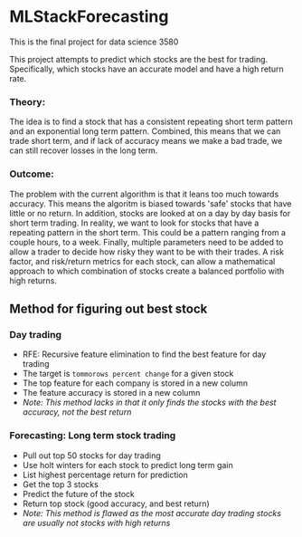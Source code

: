 # MLStackForecasting

This is the final project for data science 3580

This project attempts to predict which stocks are the best for trading. Specifically, which stocks have an accurate model
and have a high return rate.

### Theory:
The idea is to find a stock that has a consistent repeating short term pattern and an exponential long term pattern. Combined,
this means that we can trade short term, and if lack of accuracy means we make a bad trade, we can still recover losses in the long term.

### Outcome:
The problem with the current algorithm is that it leans too much towards accuracy. This means the algoritm is biased towards
'safe' stocks that have little or no return. In addition, stocks are looked at on a day by day basis for short term trading. In
reality, we want to look for stocks that have a repeating pattern in the short term. This could be a pattern ranging from a couple
hours, to a week. Finally,
multiple parameters need to be added to allow a trader to decide how risky they want to be with their trades. A risk factor, and
risk/return metrics for each stock, can allow a mathematical approach to which combination of stocks create a balanced portfolio
with high returns.

## Method for figuring out best stock

### Day trading
- RFE: Recursive feature elimination to find the best feature for day trading
- The target is `tommorows percent change` for a given stock
- The top feature for each company is stored in a new column
- The feature accuracy is stored in a new column
- *Note: This method lacks in that it only finds the stocks with the best accuracy, not the best return*

### Forecasting: Long term stock trading
- Pull out top 50 stocks for day trading
- Use holt winters for each stock to predict long term gain
- List highest percentage return for prediction
- Get the top 3 stocks
- Predict the future of the stock
- Return top stock (good accuracy, and best return)
- *Note: This method is flawed as the most accurate day trading stocks are usually not stocks with high returns*


